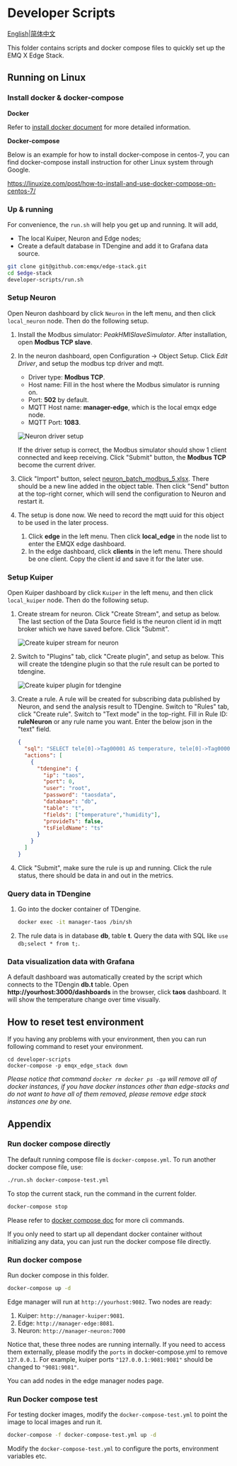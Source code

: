 # Developer Scripts

[English](README.md)|[简体中文](README-CN.md)

This folder contains scripts and docker compose files to quickly set up the EMQ X Edge Stack.

## Running on Linux

### Install docker & docker-compose

**Docker**

Refer to [install docker document](https://docs.docker.com/get-docker/) for more detailed information.

**Docker-compose**

Below is an example for how to install docker-compose in centos-7, you can find docker-compose install instruction for other Linux system through Google.

https://linuxize.com/post/how-to-install-and-use-docker-compose-on-centos-7/

### Up & running

For convenience, the `run.sh` will help you get up and running. It will add,

- The local Kuiper, Neuron and Edge nodes; 
- Create a default database in TDengine and add it to Grafana data source.  

```bash
git clone git@github.com:emqx/edge-stack.git
cd $edge-stack
developer-scripts/run.sh
```

### Setup Neuron

Open Neuron dashboard by click `Neuron` in the left menu, and then click `local_neuron` node. Then do the following setup.

1. Install the Modbus simulator: *PeakHMISlaveSimulator*. After installation, open **Modbus TCP slave**.
2. In the neuron dashboard, open Configuration -> Object Setup. Click *Edit Driver*, and setup the modbus tcp driver and mqtt.
    
    - Driver type: **Modbus TCP**.
    - Host name: Fill in the host where the Modbus simulator is running on.
    - Port: **502** by default.
    - MQTT Host name: **manager-edge**, which is the local emqx edge node.
    - MQTT Port: **1083**.
    
    ![Neuron driver setup](resources/neuron_driver.png)
    
    If the driver setup is correct, the Modbus simulator should show 1 client connected and keep receiving. Click "Submit" button, the **Modbus TCP** become the current driver.
3. Click "Import" button, select [neuron_batch_modbus_5.xlsx](neuron_batch_modbus_5.xlsx). There should be a new line added in the object table. Then click "Send" button at the top-right corner, which will send the configuration to Neuron and restart it.
4. The setup is done now. We need to record the mqtt uuid for this object to be used in the later process. 
    1. Click **edge** in the left menu. Then click **local_edge** in the node list to enter the EMQX edge dashboard.
    2. In the edge dashboard, click **clients** in the left menu. There should be one client. Copy the client id and save it for the later use.

### Setup Kuiper

Open Kuiper dashboard by click `Kuiper` in the left menu, and then click `local_kuiper` node. Then do the following setup.

1. Create stream for neuron. Click "Create Stream", and setup as below. The last section of the Data Source field is the neuron client id in mqtt broker which we have saved before. Click "Submit".

   ![Create kuiper stream for neuron](resources/create_stream.png)
   
2. Switch to "Plugins" tab, click "Create plugin", and setup as below. This will create the tdengine plugin so that the rule result can be ported to tdengine.
     
   ![Create kuiper plugin for tdengine](resources/create_plugin.png)
   
3. Create a rule. A rule will be created for subscribing data published by Neuron, and send the analysis result to TDengine. Switch to "Rules" tab, click "Create rule". Switch to "Text mode" in the top-right. Fill in Rule ID: **ruleNeuron** or any rule name you want. Enter the below json in the "text" field.

    ```json
    {
      "sql": "SELECT tele[0]->Tag00001 AS temperature, tele[0]->Tag00002 AS humidity FROM neuron",
      "actions": [
        {
          "tdengine": {
            "ip": "taos",
            "port": 0,
            "user": "root",
            "password": "taosdata",
            "database": "db",
            "table": "t",
            "fields": ["temperature","humidity"],
            "provideTs": false,
            "tsFieldName": "ts"
          }
        }
      ]
    }
    ```
4. Click "Submit", make sure the rule is up and running. Click the rule status, there should be data in and out in the metrics.

### Query data in TDengine

1. Go into the docker container of TDengine. 
      
   ```bash
   docker exec -it manager-taos /bin/sh      
   ```
   
2. The rule data is in database **db**, table **t**. Query the data with SQL like `use db;select * from t;`.

### Data visualization data with Grafana

A default dashboard was automatically created by the script which connects to the TDengin **db.t** table. Open **http://yourhost:3000/dashboards** in the browser, click **taos** dashboard. It will show the temperature change over time visually.

## How to reset test environment

If you having any problems with your environment, then you can run following command to reset your environment. 

```shell
cd developer-scripts
docker-compose -p emqx_edge_stack down
```

*Please notice that command `docker rm docker ps -qa` will remove all of docker instances, if you have docker instances other than edge-stacks and do not want to have all of them removed, please remove edge stack instances one by one.*



## Appendix

### Run docker compose directly

The default running compose file is `docker-compose.yml`. To run another docker compose file, use:

```bash
./run.sh docker-compose-test.yml
```

To stop the current stack, run the command in the current folder.

```bash
docker-compose stop
```

Please refer to [docker compose doc](https://docs.docker.com/compose/reference/overview/) for more cli commands.

If you only need to start up all dependant docker container without initializing any data, you can just run the docker compose file directly.

### Run docker compose

Run docker compose in this folder.

```bash
docker-compose up -d
```

Edge manager will run at `http://yourhost:9082`. Two nodes are ready:

1. Kuiper: `http://manager-kuiper:9081`.
2. Edge: `http://manager-edge:8081`.
3. Neuron: `http://manager-neuron:7000`

Notice that, these three nodes are running internally. If you need to access them externally, please modify the `ports` in docker-compose.yml to remove `127.0.0.1`. For example, kuiper ports `"127.0.0.1:9081:9081"` should be changed to `"9081:9081"`.

You can add nodes in the edge manager nodes page.

### Run Docker compose test

For testing docker images, modify the `docker-compose-test.yml` to point the image to local images and run it.

```bash
docker-compose -f docker-compose-test.yml up -d
```

Modify the `docker-compose-test.yml` to configure the ports, environment variables etc.
